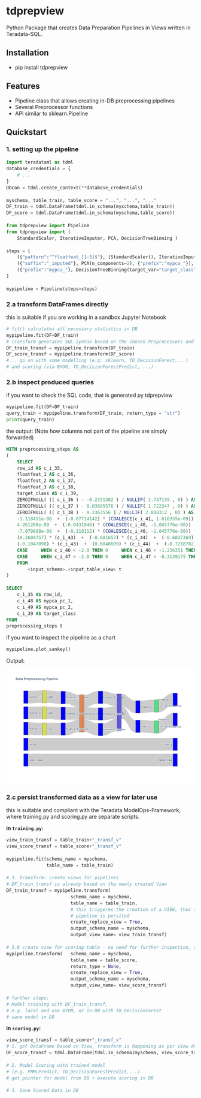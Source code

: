 # tdprepview

Python Package that creates Data Preparation Pipelines in Views written in Teradata-SQL.

## Installation


* pip install tdprepview

## Features

* Pipeline class that allows creating in-DB preprocessing pipelines
* Several Preprocessor functions
* API similar to sklearn.Pipeline

## Quickstart

### 1. setting up the pipeline

```python
import teradataml as tdml
database_credentials = {
    # ...
}
DbCon = tdml.create_context(**database_credentials)

myschema, table_train, table_score = "...", "...", "..."
DF_train = tdml.DataFrame(tdml.in_schema(myschema,table_train))
DF_score = tdml.DataFrame(tdml.in_schema(myschema,table_score))

from tdprepview import Pipeline
from tdprepview import (
    StandardScaler, IterativeImputer, PCA, DecisionTreeBinning )

steps = [
    ({"pattern":"^floatfeat_[1-5]$"}, [StandardScaler(), IterativeImputer()], {"suffix":"_imputed"}),
    ({"suffix":"_imputed"}, PCA(n_components=2), {"prefix":"mypca_"}),
    ({"prefix":"mypca_"}, DecisionTreeBinning(target_var="target_class", no_bins=3))
]

mypipeline = Pipeline(steps=steps)

```

### 2.a transform DataFrames directly
this is suitable if you are working in a sandbox Jupyter Notebook
```python
# fit() calculates all necessary statistics in DB
mypipeline.fit(DF=DF_train)
# transform generates SQL syntax based on the chosen Preprocessors and the statistics from fit()
DF_train_transf = mypipeline.transform(DF_train)
DF_score_transf = mypipeline.transform(DF_score)
#... go on with some modelling (e.g. sklearn, TD_DecisionForest,...) 
# and scoring (via BYOM, TD_DecisionForestPredict, ...)
```

### 2.b inspect produced queries
if you want to check the SQL code, that is generated py tdprepview
```python
mypipeline.fit(DF=DF_train)
query_train = mypipeline.transform(DF_train, return_type = "str")
print(query_train)
```
the output: (Note how columns not part of the pipeline are simply forwarded)
```sql
WITH preprocessing_steps AS
(
    SELECT
    row_id AS c_i_35,
    floatfeat_1 AS c_i_36,
    floatfeat_2 AS c_i_37,
    floatfeat_3 AS c_i_38,
    target_class AS c_i_39,
    ZEROIFNULL( (( c_i_36 ) - -0.2331302 ) / NULLIF( 1.747159 , 0) ) AS c_i_40,
    ZEROIFNULL( (( c_i_37 ) - 0.03895576 ) / NULLIF( 1.722347 , 0) ) AS c_i_41,
    ZEROIFNULL( (( c_i_38 ) - 0.2363556 ) / NULLIF( 2.808312 , 0) ) AS c_i_42,
    -1.118451e-08  +  (-0.07714142) * (COALESCE(c_i_41, 1.610355e-09))  +  (-0.1758817) * (COALESCE(c_i_42, -4.838372e-09)) AS c_i_43,
    4.261288e-09  +  (-0.0431946) * (COALESCE(c_i_40, -1.045776e-08))  +  (0.6412595) * (COALESCE(c_i_42, -4.838372e-09)) AS c_i_44,
    -7.079888e-09  +  (-0.118112) * (COALESCE(c_i_40, -1.045776e-08))  +  (0.624912) * (COALESCE(c_i_41, 1.610355e-09)) AS c_i_45,
    (0.2604757) * (c_i_43)  +  (-0.681657) * (c_i_44)  +  (-0.6837369) * (c_i_45) AS c_i_46,
    (-0.1047098) * (c_i_43)  +  (0.6840609) * (c_i_44)  +  (-0.7218702) * (c_i_45) AS c_i_47,
    CASE     WHEN c_i_46 < -2.0 THEN 0     WHEN c_i_46 < -1.236351 THEN 1     WHEN c_i_46 < -1.182989 THEN 2     ELSE 3 END AS c_i_48,
    CASE     WHEN c_i_47 < -2.0 THEN 0     WHEN c_i_47 < -0.3139175 THEN 1     WHEN c_i_47 < 0.2286314 THEN 2     ELSE 3 END AS c_i_49
    FROM
        <input_schema>.<input_table_view> t
)

SELECT
    c_i_35 AS row_id,
    c_i_48 AS mypca_pc_1,
    c_i_49 AS mypca_pc_2,
    c_i_39 AS target_class
FROM
preprocessing_steps t
```

if you want to inspect the pipeline as a chart
```python
mypipeline.plot_sankey()
```
Output:

![Sankey Chart](https://raw.githubusercontent.com/martinhillebrand/tdprepview/main/media/example_sankey.png)



### 2.c persist transformed data as a view for later use
this is suitable and compliant with the Teradata ModelOps-Framework, where training.py and scoring.py 
are separate scripts.

__in `training.py`:__
```python
view_train_transf = table_train+"_transf_v"
view_score_transf = table_score+"_transf_v"

mypipeline.fit(schema_name = myschema, 
               table_name = table_train)

# 3. transform: create views for pipelines
# DF_train_transf is already based on the newly created View
DF_train_transf = mypipeline.transform(
                        schema_name = myschema, 
                        table_name = table_train,
                        # this triggeres the creation of a VIEW, thus the transformation 
                        # pipeline is persited
                        create_replace_view = True, 
                        output_schema_name = myschema, 
                        output_view_name= view_train_transf)

# 3.b create view for scoring table - no need for further inspection, thus no return
mypipeline.transform(   schema_name = myschema, 
                        table_name = table_score,
                        return_type = None,
                        create_replace_view = True, 
                        output_schema_name = myschema, 
                        output_view_name= view_score_transf)

# further steps:
# Model training with DF_train_transf, 
# e.g. local and use BYOM, or in-DB with TD_DecisionForest
# save model in DB
```

__in `scoring.py`:__
```python
view_score_transf = table_score+"_transf_v"
# 1. get DataFrame based on View, transform is happening as per view definition
DF_score_transf = tdml.DataFrame(tdml.in_schema(myschema, view_score_transf))

# 2. Model Scoring with trained model 
# (e.g. PMMLPredict, TD_DecisionForestPredict,...)
# get pointer for model from DB + execute scoring in DB

# 3. Save Scored Data in DB
```

